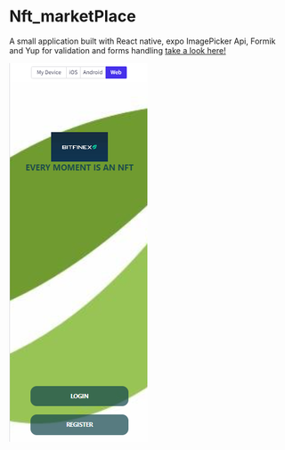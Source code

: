 # Nft_marketPlace
A small application built with React native, expo ImagePicker Api, Formik and Yup for validation and forms handling
[take a look here!](https://snack.expo.dev/@misouli/nft_marketplace)

![alt text](https://github.com/souli2020/Nft_marketPlace/blob/main/nft_marketplace/nft_marketplace/assets/NftWelcomeScreen.png?raw=true)
